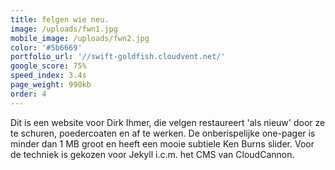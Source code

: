 ```yaml
---
title: felgen wie neu.
image: /uploads/fwn1.jpg
mobile_image: /uploads/fwn2.jpg
color: '#5b6669'
portfolio_url: '//swift-goldfish.cloudvent.net/'
google_score: 75%
speed_index: 3.4s
page_weight: 990kb
order: 4
---
```



Dit is een website voor Dirk Ihmer, die velgen restaureert 'als nieuw' door ze te schuren, poedercoaten en af te werken. De onberispelijke one-pager is minder dan 1 MB groot en heeft een mooie subtiele Ken Burns slider. Voor de techniek is gekozen voor Jekyll i.c.m. het CMS van CloudCannon.